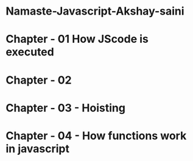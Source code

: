 # Namaste-Javascript-Akshay-saini
# Chapter - 01 How JScode is executed
# Chapter - 02 
# Chapter - 03 - Hoisting
# Chapter - 04 - How functions work in javascript

